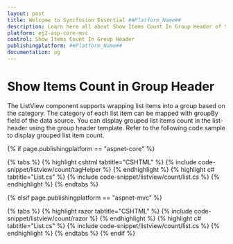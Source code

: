 ```yaml
---
layout: post
title: Welcome to Syncfusion Essential ##Platform_Name##
description: Learn here all about Show Items Count In Group Header of Syncfusion Essential ##Platform_Name## widgets based on HTML5 and jQuery.
platform: ej2-asp-core-mvc
control: Show Items Count In Group Header
publishingplatform: ##Platform_Name##
documentation: ug
---
```


# Show Items Count in Group Header

The ListView component supports wrapping list items into a group based on the category. The category of each list item can
be mapped with groupBy field of the data source. You can display grouped list items count in the list-header using the group
header template. Refer to the following code sample to display grouped list item count.

{% if page.publishingplatform == "aspnet-core" %}

{% tabs %}
{% highlight cshtml tabtitle="CSHTML" %}
{% include code-snippet/listview/count/tagHelper %}
{% endhighlight %}
{% highlight c# tabtitle="List.cs" %}
{% include code-snippet/listview/count/list.cs %}
{% endhighlight %}
{% endtabs %}

{% elsif page.publishingplatform == "aspnet-mvc" %}

{% tabs %}
{% highlight razor tabtitle="CSHTML" %}
{% include code-snippet/listview/count/razor %}
{% endhighlight %}
{% highlight c# tabtitle="List.cs" %}
{% include code-snippet/listview/count/list.cs %}
{% endhighlight %}
{% endtabs %}
{% endif %}

